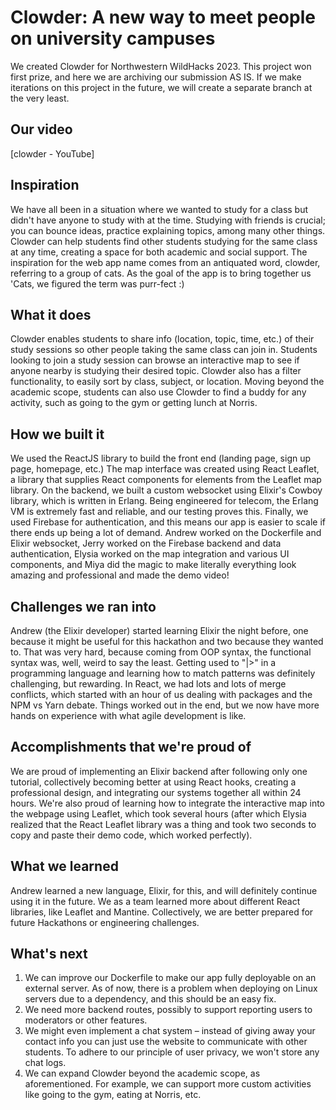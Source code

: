 # Clowder: A new way to meet people on university campuses
We created Clowder for Northwestern WildHacks 2023. This project won first prize, and here we are archiving our submission AS IS. If we make iterations on this project in the future, we will create a separate branch at the very least. 

## Our video
[clowder - YouTube]

## Inspiration
We have all been in a situation where we wanted to study for a class but didn't have anyone to study with at the time. Studying with friends is crucial; you can bounce ideas, practice explaining topics, among many other things. Clowder can help students find other students studying for the same class at any time, creating a space for both academic and social support. The inspiration for the web app name comes from an antiquated word, clowder, referring to a group of cats. As the goal of the app is to bring together us 'Cats, we figured the term was purr-fect :)

## What it does
Clowder enables students to share info (location, topic, time, etc.) of their study sessions so other people taking the same class can join in. Students looking to join a study session can browse an interactive map to see if anyone nearby is studying their desired topic. Clowder also has a filter functionality, to easily sort by class, subject, or location. Moving beyond the academic scope, students can also use Clowder to find a buddy for any activity, such as going to the gym or getting lunch at Norris.

## How we built it
We used the ReactJS library to build the front end (landing page, sign up page, homepage, etc.) The map interface was created using React Leaflet, a library that supplies React components for elements from the Leaflet map library. On the backend, we built a custom websocket using Elixir's Cowboy library, which is written in Erlang. Being engineered for telecom, the Erlang VM is extremely fast and reliable, and our testing proves this. Finally, we used Firebase for authentication, and this means our app is easier to scale if there ends up being a lot of demand. Andrew worked on the Dockerfile and Elixir websocket, Jerry worked on the Firebase backend and data authentication, Elysia worked on the map integration and various UI components, and Miya did the magic to make literally everything look amazing and professional and made the demo video!

## Challenges we ran into
Andrew (the Elixir developer) started learning Elixir the night before, one because it might be useful for this hackathon and two because they wanted to. That was very hard, because coming from OOP syntax, the functional syntax was, well, weird to say the least. Getting used to "|>" in a programming language and learning how to match patterns was definitely challenging, but rewarding. In React, we had lots and lots of merge conflicts, which started with an hour of us dealing with packages and the NPM vs Yarn debate. Things worked out in the end, but we now have more hands on experience with what agile development is like.

## Accomplishments that we're proud of
We are proud of implementing an Elixir backend after following only one tutorial, collectively becoming better at using React hooks, creating a professional design, and integrating our systems together all within 24 hours. We're also proud of learning how to integrate the interactive map into the webpage using Leaflet, which took several hours (after which Elysia realized that the React Leaflet library was a thing and took two seconds to copy and paste their demo code, which worked perfectly).

## What we learned
Andrew learned a new language, Elixir, for this, and will definitely continue using it in the future. We as a team learned more about different React libraries, like Leaflet and Mantine. Collectively, we are better prepared for future Hackathons or engineering challenges.

## What's next
1. We can improve our Dockerfile to make our app fully deployable on an external server. As of now, there is a problem when deploying on Linux servers due to a dependency, and this should be an easy fix.
2. We need more backend routes, possibly to support reporting users to moderators or other features.
3. We might even implement a chat system – instead of giving away your contact info you can just use the website to communicate with other students. To adhere to our principle of user privacy, we won't store any chat logs.
4. We can expand Clowder beyond the academic scope, as aforementioned. For example, we can support more custom activities like going to the gym, eating at Norris, etc.
